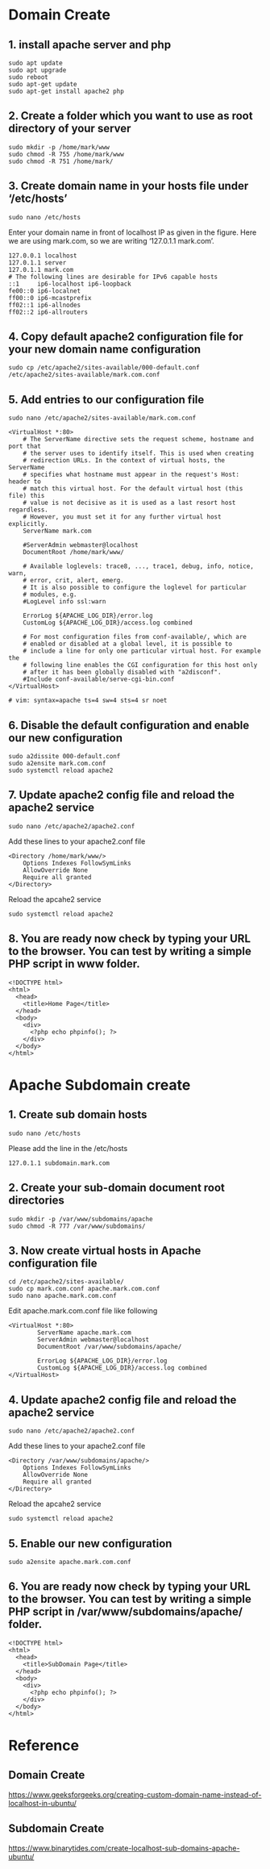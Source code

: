 # Domain Create

## 1. install apache server and php

```
sudo apt update
sudo apt upgrade
sudo reboot
sudo apt-get update
sudo apt-get install apache2 php
```
## 2. Create a folder which you want to use as root directory of your server

```
sudo mkdir -p /home/mark/www
sudo chmod -R 755 /home/mark/www
sudo chmod -R 751 /home/mark/
```
## 3. Create domain name in your hosts file under ‘/etc/hosts’

```
sudo nano /etc/hosts
```
Enter your domain name in front of localhost IP as given in the figure. Here we are using mark.com, so we are writing ‘127.0.1.1 mark.com’. 

```
127.0.0.1 localhost
127.0.1.1 server
127.0.1.1 mark.com
# The following lines are desirable for IPv6 capable hosts
::1     ip6-localhost ip6-loopback
fe00::0 ip6-localnet
ff00::0 ip6-mcastprefix
ff02::1 ip6-allnodes
ff02::2 ip6-allrouters
```

## 4. Copy default apache2 configuration file for your new domain name configuration
```
sudo cp /etc/apache2/sites-available/000-default.conf /etc/apache2/sites-available/mark.com.conf
```

## 5. Add entries to our configuration file
```
sudo nano /etc/apache2/sites-available/mark.com.conf
```

```
<VirtualHost *:80>
	# The ServerName directive sets the request scheme, hostname and port that
	# the server uses to identify itself. This is used when creating
	# redirection URLs. In the context of virtual hosts, the ServerName
	# specifies what hostname must appear in the request's Host: header to
	# match this virtual host. For the default virtual host (this file) this
	# value is not decisive as it is used as a last resort host regardless.
	# However, you must set it for any further virtual host explicitly.
	ServerName mark.com

	#ServerAdmin webmaster@localhost
	DocumentRoot /home/mark/www/

	# Available loglevels: trace8, ..., trace1, debug, info, notice, warn,
	# error, crit, alert, emerg.
	# It is also possible to configure the loglevel for particular
	# modules, e.g.
	#LogLevel info ssl:warn

	ErrorLog ${APACHE_LOG_DIR}/error.log
	CustomLog ${APACHE_LOG_DIR}/access.log combined

	# For most configuration files from conf-available/, which are
	# enabled or disabled at a global level, it is possible to
	# include a line for only one particular virtual host. For example the
	# following line enables the CGI configuration for this host only
	# after it has been globally disabled with "a2disconf".
	#Include conf-available/serve-cgi-bin.conf
</VirtualHost>

# vim: syntax=apache ts=4 sw=4 sts=4 sr noet
```

## 6. Disable the default configuration and enable our new configuration
```
sudo a2dissite 000-default.conf
sudo a2ensite mark.com.conf
sudo systemctl reload apache2
```
## 7. Update apache2 config file and reload the apache2 service
```
sudo nano /etc/apache2/apache2.conf
```
Add these lines to your apache2.conf file
```
<Directory /home/mark/www/>
	Options Indexes FollowSymLinks
	AllowOverride None
	Require all granted
</Directory>
```
Reload the apcahe2 service
```
sudo systemctl reload apache2
```

## 8. You are ready now check by typing your URL to the browser. You can test by writing a simple PHP script in www folder.

```
<!DOCTYPE html>
<html>
  <head>
    <title>Home Page</title>
  </head>
  <body>
    <div>
      <?php echo phpinfo(); ?>
    </div>
  </body>
</html>
```

# Apache Subdomain create
## 1. Create sub domain hosts
```
sudo nano /etc/hosts
```

Please add the line in the  /etc/hosts
```
127.0.1.1 subdomain.mark.com
```

## 2. Create your sub-domain document root directories
```
sudo mkdir -p /var/www/subdomains/apache
sudo chmod -R 777 /var/www/subdomains/
```
## 3. Now create virtual hosts in Apache configuration file
```
cd /etc/apache2/sites-available/
sudo cp mark.com.conf apache.mark.com.conf
sudo nano apache.mark.com.conf
```
Edit apache.mark.com.conf file like following
```
<VirtualHost *:80>
        ServerName apache.mark.com
        ServerAdmin webmaster@localhost
        DocumentRoot /var/www/subdomains/apache/

        ErrorLog ${APACHE_LOG_DIR}/error.log
        CustomLog ${APACHE_LOG_DIR}/access.log combined
</VirtualHost>
```
## 4. Update apache2 config file and reload the apache2 service
```
sudo nano /etc/apache2/apache2.conf
```
Add these lines to your apache2.conf file
```
<Directory /var/www/subdomains/apache/>
	Options Indexes FollowSymLinks
	AllowOverride None
	Require all granted
</Directory>
```
Reload the apcahe2 service
```
sudo systemctl reload apache2
```
## 5. Enable our new configuration
```
sudo a2ensite apache.mark.com.conf
```
## 6. You are ready now check by typing your URL to the browser. You can test by writing a simple PHP script in /var/www/subdomains/apache/ folder.

```
<!DOCTYPE html>
<html>
  <head>
    <title>SubDomain Page</title>
  </head>
  <body>
    <div>
      <?php echo phpinfo(); ?>
    </div>
  </body>
</html>
```
# Reference
## Domain Create
https://www.geeksforgeeks.org/creating-custom-domain-name-instead-of-localhost-in-ubuntu/
## Subdomain Create
https://www.binarytides.com/create-localhost-sub-domains-apache-ubuntu/

